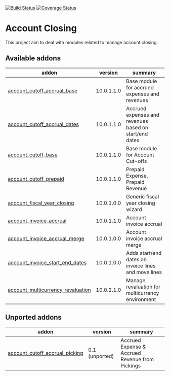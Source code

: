 [![Build Status](https://travis-ci.org/OCA/account-closing.svg?branch=10.0)](https://travis-ci.org/OCA/account-closing)
[![Coverage Status](https://img.shields.io/coveralls/OCA/account-closing.svg)](https://coveralls.io/r/OCA/account-closing?branch=10.0)

Account Closing
===============

This project aim to deal with modules related to manage account closing.

[//]: # (addons)

Available addons
----------------
addon | version | summary
--- | --- | ---
[account_cutoff_accrual_base](account_cutoff_accrual_base/) | 10.0.1.1.0 | Base module for accrued expenses and revenues
[account_cutoff_accrual_dates](account_cutoff_accrual_dates/) | 10.0.1.1.0 | Accrued expenses and revenues based on start/end dates
[account_cutoff_base](account_cutoff_base/) | 10.0.1.1.0 | Base module for Account Cut-offs
[account_cutoff_prepaid](account_cutoff_prepaid/) | 10.0.1.1.0 | Prepaid Expense, Prepaid Revenue
[account_fiscal_year_closing](account_fiscal_year_closing/) | 10.0.1.0.0 | Generic fiscal year closing wizard
[account_invoice_accrual](account_invoice_accrual/) | 10.0.1.1.0 | Account invoice accrual
[account_invoice_accrual_merge](account_invoice_accrual_merge/) | 10.0.1.0.0 | Account invoice accrual merge
[account_invoice_start_end_dates](account_invoice_start_end_dates/) | 10.0.1.0.0 | Adds start/end dates on invoice lines and move lines
[account_multicurrency_revaluation](account_multicurrency_revaluation/) | 10.0.2.1.0 | Manage revaluation for multicurrency environment


Unported addons
---------------
addon | version | summary
--- | --- | ---
[account_cutoff_accrual_picking](account_cutoff_accrual_picking/) | 0.1 (unported) | Accrued Expense & Accrued Revenue from Pickings

[//]: # (end addons)
